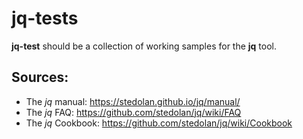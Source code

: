 # jq-tests

**jq-test** should be a collection of working samples for the **jq** tool.

## Sources:
* The *jq* manual: https://stedolan.github.io/jq/manual/
* The *jq* FAQ: https://github.com/stedolan/jq/wiki/FAQ
* The *jq* Cookbook: https://github.com/stedolan/jq/wiki/Cookbook
